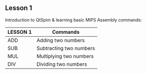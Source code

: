 Lesson 1
---


Introduction to QtSpim & learning basic MIPS Assembly commands:

| LESSON 1 | Commands |
| --------------- | --------------- |
| ADD | Adding two numbers |
| SUB | Subtracting two numbers |
| MUL | Multiplying two numbers |
| DIV | Dividing two numbers |
